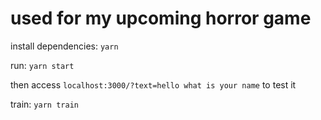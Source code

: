 # used for my upcoming horror game

install dependencies:
`yarn`

run:
`yarn start`

then access `localhost:3000/?text=hello what is your name` to test it

train:
`yarn train`
